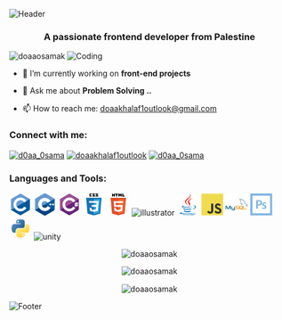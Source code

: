 ![Header](https://capsule-render.vercel.app/api?type=waving&color=gradient&height=222&section=header&text=Hi,%20I'm%20Doa'a%20Osama%20Khalaf!%20%F0%9F%91%8B&fontSize=45&colorA=c38eb4&colorB=f7cfd1)

<h3 align="center">A passionate frontend developer from Palestine</h3>

<img align="right" alt="Coding" width="400" src="https://media.tenor.com/YZPnGuPeZv8AAAAd/coding.gif">

<p align="left"> 
  <img src="https://komarev.com/ghpvc/?username=doaaosamak&label=Profile%20views&color=0e75b6&style=flat" alt="doaaosamak" /> 
</p>

- 🔭 I’m currently working on **front-end projects**

- 💬 Ask me about **Problem Solving ..**

- 📫 How to reach me: [doaakhalaf1outlook@gmail.com](mailto:doaakhalaf1outlook@gmail.com)

<h3 align="left">Connect with me:</h3>
<p align="left">
  <a href="https://linkedin.com/in/d0aa_0sama" target="blank"><img align="center" src="https://raw.githubusercontent.com/rahuldkjain/github-profile-readme-generator/master/src/images/icons/Social/linked-in-alt.svg" alt="d0aa_0sama" height="30" width="40" /></a>
  <a href="https://codeforces.com/profile/doaakhalaf1outlook" target="blank"><img align="center" src="https://raw.githubusercontent.com/rahuldkjain/github-profile-readme-generator/master/src/images/icons/Social/codeforces.svg" alt="doaakhalaf1outlook" height="30" width="40" /></a>
  <a href="https://www.leetcode.com/d0aa_0sama" target="blank"><img align="center" src="https://raw.githubusercontent.com/rahuldkjain/github-profile-readme-generator/master/src/images/icons/Social/leet-code.svg" alt="d0aa_0sama" height="30" width="40" /></a>
</p>

<h3 align="left">Languages and Tools:</h3>
<p align="left"> 
  <img src="https://raw.githubusercontent.com/devicons/devicon/master/icons/c/c-original.svg" alt="c" width="40" height="40"/> 
  <img src="https://raw.githubusercontent.com/devicons/devicon/master/icons/cplusplus/cplusplus-original.svg" alt="cplusplus" width="40" height="40"/> 
  <img src="https://raw.githubusercontent.com/devicons/devicon/master/icons/csharp/csharp-original.svg" alt="csharp" width="40" height="40"/> 
  <img src="https://raw.githubusercontent.com/devicons/devicon/master/icons/css3/css3-original-wordmark.svg" alt="css3" width="40" height="40"/> 
  <img src="https://raw.githubusercontent.com/devicons/devicon/master/icons/html5/html5-original-wordmark.svg" alt="html5" width="40" height="40"/> 
  <img src="https://www.vectorlogo.zone/logos/adobe_illustrator/adobe_illustrator-icon.svg" alt="illustrator" width="40" height="40"/> 
  <img src="https://raw.githubusercontent.com/devicons/devicon/master/icons/java/java-original.svg" alt="java" width="40" height="40"/> 
  <img src="https://raw.githubusercontent.com/devicons/devicon/master/icons/javascript/javascript-original.svg" alt="javascript" width="40" height="40"/> 
  
  <img src="https://raw.githubusercontent.com/devicons/devicon/master/icons/mysql/mysql-original-wordmark.svg" alt="mysql" width="40" height="40"/> 
  <img src="https://raw.githubusercontent.com/devicons/devicon/master/icons/photoshop/photoshop-line.svg" alt="photoshop" width="40" height="40"/> 
  <img src="https://raw.githubusercontent.com/devicons/devicon/master/icons/python/python-original.svg" alt="python" width="40" height="40"/> 
  <img src="https://www.vectorlogo.zone/logos/unity3d/unity3d-icon.svg" alt="unity" width="40" height="40"/> 
</p>

<p align="center">
  <img src="https://github-readme-stats.vercel.app/api/top-langs?username=doaaosamak&show_icons=true&locale=en&layout=compact" alt="doaaosamak" />
</p>

<p align="center">
  <img src="https://github-readme-stats.vercel.app/api?username=doaaosamak&show_icons=true&locale=en" alt="doaaosamak" />
</p>

<p align="center">
 <img align="center" src="https://github-readme-streak-stats.herokuapp.com/?user=doaaosamak&" alt="doaaosamak" />
</p>

![Footer](https://capsule-render.vercel.app/api?type=waving&color=gradient&height=111&section=footer)
